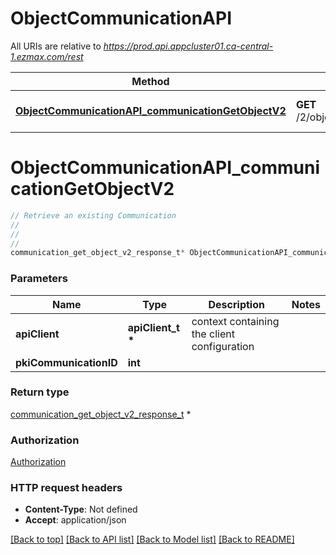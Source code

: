 # ObjectCommunicationAPI

All URIs are relative to *https://prod.api.appcluster01.ca-central-1.ezmax.com/rest*

Method | HTTP request | Description
------------- | ------------- | -------------
[**ObjectCommunicationAPI_communicationGetObjectV2**](ObjectCommunicationAPI.md#ObjectCommunicationAPI_communicationGetObjectV2) | **GET** /2/object/communication/{pkiCommunicationID} | Retrieve an existing Communication


# **ObjectCommunicationAPI_communicationGetObjectV2**
```c
// Retrieve an existing Communication
//
// 
//
communication_get_object_v2_response_t* ObjectCommunicationAPI_communicationGetObjectV2(apiClient_t *apiClient, int pkiCommunicationID);
```

### Parameters
Name | Type | Description  | Notes
------------- | ------------- | ------------- | -------------
**apiClient** | **apiClient_t \*** | context containing the client configuration |
**pkiCommunicationID** | **int** |  | 

### Return type

[communication_get_object_v2_response_t](communication_get_object_v2_response.md) *


### Authorization

[Authorization](../README.md#Authorization)

### HTTP request headers

 - **Content-Type**: Not defined
 - **Accept**: application/json

[[Back to top]](#) [[Back to API list]](../README.md#documentation-for-api-endpoints) [[Back to Model list]](../README.md#documentation-for-models) [[Back to README]](../README.md)


